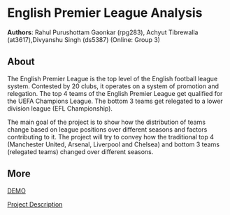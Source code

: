 # English Premier League Analysis
**Authors**: Rahul Purushottam Gaonkar (rpg283), Achyut Tibrewalla (at3617),Divyanshu Singh (ds5387)
(Online: Group 3)

## About
The English Premier League is the top level of the English football league system. Contested by 20 clubs, it operates on a system of promotion and relegation. The top 4 teams of the English Premier League get qualified for the UEFA Champions League. The bottom 3 teams get relegated to a lower division league (EFL Championship).  

The main goal of the project is to show how the distribution of teams change based on league positions over different seasons and factors contributing to it. The project will try to convey how the traditional top 4 (Manchester United, Arsenal, Liverpool and Chelsea) and bottom 3 teams (relegated teams) changed over different seasons.

## More
[DEMO](https://nyu-vis-fall2018.github.io/storytelling-group-3-online/)

[Project Description](Information_Visualization_Project_Proposal.pdf)
